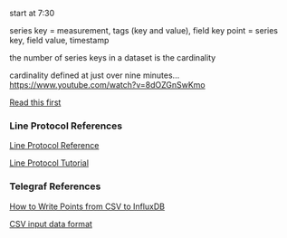 
start at 7:30

series key = measurement, tags (key and value), field key
point = series key, field value, timestamp

the number of series keys in a dataset is the cardinality

cardinality defined at just over nine minutes...
https://www.youtube.com/watch?v=8dOZGnSwKmo



[Read this first](./doc/influx.md)

### Line Protocol References

[Line Protocol Reference](https://docs.influxdata.com/influxdb/v1.7/write_protocols/line_protocol_reference/)

[Line Protocol Tutorial](https://docs.influxdata.com/influxdb/v1.7/write_protocols/line_protocol_tutorial/)

### Telegraf References

[How to Write Points from CSV to InfluxDB](https://www.influxdata.com/blog/how-to-write-points-from-csv-to-influxdb/)

[CSV input data format](https://docs.influxdata.com/telegraf/v1.11/data_formats/input/csv/)
